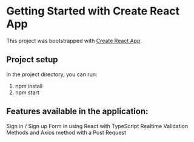 # Getting Started with Create React App

This project was bootstrapped with [Create React App](https://github.com/facebook/create-react-app).

## Project setup

In the project directory, you can run:

1. npm install
2. npm start

## Features available in the application:

Sign in / Sign up Form in using React with TypeScript
Realtime Validation Methods and Axios method with a Post Request